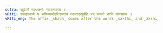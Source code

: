 ```yaml
---
sutra: बहुव्रीहौ सक्थ्यक्ष्णोः स्वाङ्गात्षच् ॥
vRtti: स्वाङ्गवाची यः सक्थिशब्दोऽक्षिशब्दश्च तदन्ताद्बहुव्रीहेः षच् प्रत्ययो भवति समासान्तः ॥
vRtti_eng: The affix _shach_ comes after the words _sakthi_ and _akshi_, final in a _Bahuvrihi_ compound and denoting a portion of one's body.

---
```


